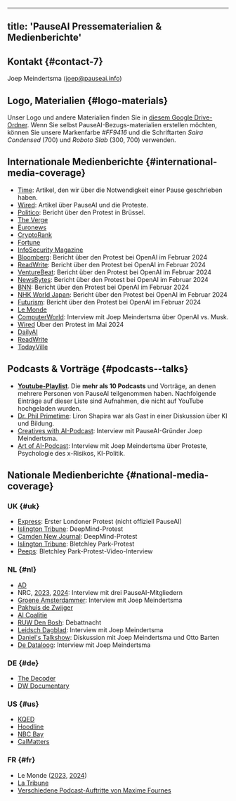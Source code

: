 

---
title: 'PauseAI Pressematerialien & Medienberichte'
---

## Kontakt {#contact-7}

Joep Meindertsma ([joep@pauseai.info](mailto:joep@pauseai.info))

## Logo, Materialien {#logo-materials}

Unser Logo und andere Materialien finden Sie in [diesem Google Drive-Ordner](https://drive.google.com/drive/folders/1bQ_MZ8giK-Mee4ABkO0BgcFInaXruNpa?usp=sharing).
Wenn Sie selbst PauseAI-Bezugs-materialien erstellen möchten, können Sie unsere Markenfarbe _#FF9416_ und die Schriftarten _Saira Condensed_ (700) und _Roboto Slab_ (300, 700) verwenden.

## Internationale Medienberichte {#international-media-coverage}

- [Time](https://time.com/6295879/ai-pause-is-humanitys-best-bet-for-preventing-extinction/): Artikel, den wir über die Notwendigkeit einer Pause geschrieben haben.
- [Wired](https://www.wired.com/story/pause-ai-existential-risk/): Artikel über PauseAI und die Proteste.
- [Politico](https://www.politico.eu/article/microsoft-brussels-elon-musk-anti-ai-protesters-well-five-of-them-descend-on-brussels/): Bericht über den Protest in Brüssel.
- [The Verge](https://www.theverge.com/2023/5/24/23735982/sam-altman-openai-superintelligent-benefits-talk-london-ucl-protests)
- [Euronews](https://www.euronews.com/next/2023/06/14/could-ai-lead-us-to-extinction-this-brussels-based-group-believes-so)
- [CryptoRank](https://cryptorank.io/news/feed/cbfc5-pause-ai-protest-ai-development)
- [Fortune](https://fortune.com/2023/05/24/openai-ceo-sam-altman-credits-elon-musk-with-teaching-him-the-importance-of-deep-tech-investing-but-he-has-no-interest-in-living-on-mars/)
- [InfoSecurity Magazine](https://www.infosecurity-magazine.com/news/uk-ai-safety-institute-blueprint/)
- [Bloomberg](https://www.bloomberg.com/news/newsletters/2024-02-13/ai-protest-at-openai-hq-in-san-francisco-focuses-on-military-work): Bericht über den Protest bei OpenAI im Februar 2024
- [ReadWrite](https://readwrite.com/stop-working-with-pentagon-openai-staff-face-protests/): Bericht über den Protest bei OpenAI im Februar 2024
- [VentureBeat](https://venturebeat.com/ai/protesters-gather-outside-openai-office-opposing-military-ai-and-agi/): Bericht über den Protest bei OpenAI im Februar 2024
- [NewsBytes](https://www.newsbytesapp.com/news/science/protestors-surround-openai-office-calling-for-ai-boycott/story): Bericht über den Protest bei OpenAI im Februar 2024
- [BNN](https://bnnbreaking.com/tech/openai-faces-protests-over-military-collaboration-and-agi-concerns): Bericht über den Protest bei OpenAI im Februar 2024
- [NHK World Japan](https://www3.nhk.or.jp/nhkworld/en/news/backstories/3047/): Bericht über den Protest bei OpenAI im Februar 2024
- [Futurism](https://futurism.com/protesters-swarm-openai): Bericht über den Protest bei OpenAI im Februar 2024
- [Le Monde](https://www.lemonde.fr/en/economy/article/2023/11/27/openai-the-beginnings-of-the-sam-altman-drama_6291282_19.html)
- [ComputerWorld](https://www.computerworld.com/article/3714261/sam-altmans-pledges-about-ai-responsibility-dont-mean-much-experts.html): Interview mit Joep Meindertsma über OpenAI vs. Musk.
- [Wired](https://www.wired.com/story/protesters-pause-ai-split-stop/?redirectURL=https://www.wired.com/story/protesters-pause-ai-split-stop/) Über den Protest im Mai 2024
- [DailyAI](https://dailyai.com/2024/05/pauseai-protestors-demand-a-halt-to-training-of-ai-models/)
- [ReadWrite](https://readwrite.com/pause-ai-protestors-are-fighting-to-put-ai-development-on-hold/)
- [TodayVille](https://www.todayville.com/poll-despite-global-pressure-americans-want-the-tech-industry-to-slow-down-on-ai/)

## Podcasts & Vorträge {#podcasts--talks}

- [**Youtube-Playlist**](https://www.youtube.com/playlist?list=PLI46NoubGtIJvSAWkC7VOmfWrLD2u1ZPA). Die **mehr als 10 Podcasts** und Vorträge, an denen mehrere Personen von PauseAI teilgenommen haben. Nachfolgende Einträge auf dieser Liste sind Aufnahmen, die nicht auf YouTube hochgeladen wurden.
- [Dr. Phil Primetime](https://www.meritplus.com/c/s/VQ2aB6Sp?episodeId=LknWbG7N&play=1): Liron Shapira war als Gast in einer Diskussion über KI und Bildung.
- [Creatives with AI-Podcast](https://podcasters.spotify.com/pod/show/creativeswithai/episodes/15-AI-The-Race-Against-Time---Balancing-Progress-and-Potential-Catastrophe-with-Joep-Meinderstma-e28ln8a/a-aa9vpjp): Interview mit PauseAI-Gründer Joep Meindertsma.
- [Art of AI-Podcast](https://spotify.link/AggzYfcj8Db): Interview mit Joep Meindertsma über Proteste, Psychologie des x-Risikos, KI-Politik.

## Nationale Medienberichte {#national-media-coverage}

### UK {#uk}

- [Express](https://www.express.co.uk/news/uk/1775620/artificial-intelligence-extinction-google-chat-gpt): Erster Londoner Protest (nicht offiziell PauseAI)
- [Islington Tribune](https://www.islingtontribune.co.uk/article/watch-out-the-robots-are-coming): DeepMind-Protest
- [Camden New Journal](https://www.camdennewjournal.co.uk/article/:protesters-tell-tech-quarter-companies-to-press-pause-on-artificial-intelligence-research): DeepMind-Protest
- [Islington Tribune](https://www.islingtontribune.co.uk/article/what-happens-in-bletchley-stays-in): Bletchley Park-Protest
- [Peeps](https://www.youtube.com/watch?v=a3HRYOIhfFI): Bletchley Park-Protest-Video-Interview

### NL {#nl}

- [AD](https://www.ad.nl/tech/ai-rel-in-nieuw-zeeland-kook-app-prijst-dodelijk-chloorgas-aan-als-verfrissend-gerecht~a1aa3705/)
- NRC, [2023](https://www.nrc.nl/nieuws/2023/06/24/sterft-de-mensheid-uit-door-ai-dat-is-sciencefiction-a4168053), [2024](https://www.nrc.nl/nieuws/2024/02/16/ai-doomers-zijn-doodsbang-voor-de-computer-ai-zal-proberen-de-macht-over-te-nemen-a4190130): Interview mit drei PauseAI-Mitgliedern
- [Groene Amsterdammer](https://www.groene.nl/artikel/losgeslagen-superintelligentie): Interview mit Joep Meindertsma
- [Pakhuis de Zwijger](https://dezwijger.nl/programma/ai-existential-risk-and-what-to-do-about-it)
- [AI Coalitie](https://nlaic.com/agenda/communitydag-invloed-van-ai-op-cultuur-en-media/)
- [RUW Den Bosh](https://ruwdenbosch.nl/paranoide-over-ai/): Debattnacht
- [Leidsch Dagblad](https://www.leidschdagblad.nl/cnt/dmf20231228_53324374): Interview mit Joep Meindertsma
- [Daniel's Talkshow](https://www.youtube.com/watch?v=mGzwtSqmDsU): Diskussion mit Joep Meindertsma und Otto Barten
- [De Dataloog](https://open.spotify.com/episode/2kB59A0bIltpSUdwaf0YM3): Interview mit Joep Meindertsma

### DE {#de}

- [The Decoder](https://the-decoder.de/keine-super-ki-demonstranten-versammeln-sich-vor-dem-openai-buero/)
- [DW Documentary](https://youtu.be/KspkgAZUkoQ?si=h2Jm0Yvm9RT8t1ZT&t=1116)

### US {#us}

- [KQED](https://www.kqed.org/news/11985949/as-openai-unveils-big-update-protesters-call-for-pause-in-risky-frontier-tech)
- [Hoodline](https://hoodline.com/2024/05/ai-advancement-from-openai-unleashes-gpt-4o-amid-global-protests-and-market-frenzy/)
- [NBC Bay](https://www.nbcbayarea.com/news/tech/ai-protests-worldwide/3536439/)
- [CalMatters](https://calmatters.org/economy/technology/2024/09/california-ai-safety-regulations-bills/)

### FR {#fr}

- Le Monde ([2023](https://www.lemonde.fr/en/economy/article/2023/11/27/openai-the-beginnings-of-the-sam-altman-drama_6291282_19.html), [2024](https://www.lemonde.fr/economie/article/2024/09/11/a-l-approche-du-sommet-de-paris-les-militants-inquiets-quant-a-la-securite-de-l-ia-cherchent-a-se-faire-entendre_6312979_3234.html))
- [La Tribune](https://www.latribune.fr/technos-medias/informatique/a-paris-et-dans-le-monde-les-inquiets-de-l-intelligence-artificielle-appellent-a-une-pause-997475.html)
- [Verschiedene Podcast-Auftritte von Maxime Fournes](https://www.youtube.com/results?search_query=maxime+fournes+pauseai)